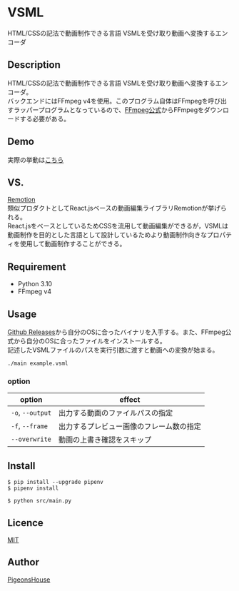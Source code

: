 VSML
====

HTML/CSSの記法で動画制作できる言語 VSMLを受け取り動画へ変換するエンコーダ

## Description
HTML/CSSの記法で動画制作できる言語 VSMLを受け取り動画へ変換するエンコーダ。  
バックエンドにはFFmpeg v4を使用。このプログラム自体はFFmpegを呼び出すラッパープログラムとなっているので、[FFmpeg公式](https://ffmpeg.org/download.html)からFFmpegをダウンロードする必要がある。

## Demo
実際の挙動は[こちら](./syntax.md#サンプル)

## VS.
[Remotion](https://www.remotion.dev/)  
類似プロダクトとしてReact.jsベースの動画編集ライブラリRemotionが挙げられる。  
React.jsをベースとしているためCSSを流用して動画編集ができるが，VSMLは動画制作を目的とした言語として設計しているためより動画制作向きなプロパティを使用して動画制作することができる。

## Requirement
- Python 3.10
- FFmpeg v4

## Usage
[Github Releases](https://github.com/PigeonsHouse/VSML/releases)から自分のOSに合ったバイナリを入手する。また、FFmpeg公式から自分のOSに合ったファイルをインストールする。  
記述したVSMLファイルのパスを実行引数に渡すと動画への変換が始まる。

`./main example.vsml`

### option
| option | effect |
|-|-|
| `-o`, `--output` | 出力する動画のファイルパスの指定 |
| `-f`, `--frame` | 出力するプレビュー画像のフレーム数の指定 |
| `--overwrite` | 動画の上書き確認をスキップ |

## Install
```
$ pip install --upgrade pipenv
$ pipenv install
```

```
$ python src/main.py
```

## Licence

[MIT](https://github.com/tcnksm/tool/blob/master/LICENCE)

## Author

[PigeonsHouse](https://github.com/PigeonsHouse)
